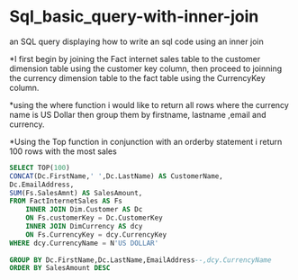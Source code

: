 # Sql_basic_query-with-inner-join
an SQL query displaying how to write an sql code using an inner join

*I first begin by joining the Fact internet sales table to the customer dimension table using the customer key column, then proceed to joinning the currency dimension table to the fact table using the CurrencyKey column.

*using the where function i would like to return all rows where the currency name is US Dollar then group them by firstname, lastname ,email and currency.

*Using the Top function in conjunction with an orderby statement i return 100 rows with the most sales

```sql
SELECT TOP(100)
CONCAT(Dc.FirstName,' ',Dc.LastName) AS CustomerName,
Dc.EmailAddress,
SUM(Fs.SalesAmnt) AS SalesAmount,
FROM FactInternetSales AS Fs
	INNER JOIN Dim.Customer AS Dc
	ON Fs.customerKey = Dc.CustomerKey
	INNER JOIN DimCurrency AS dcy
	ON Fs.CurrencyKey = dcy.CurrencyKey
WHERE dcy.CurrencyName = N'US DOLLAR'	
	
GROUP BY Dc.FirstName,Dc.LastName,EmailAddress--,dcy.CurrencyName
ORDER BY SalesAmount DESC	
